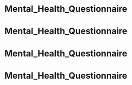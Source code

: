 # Mental_Health_Questionnaire
# Mental_Health_Questionnaire
# Mental_Health_Questionnaire
# Mental_Health_Questionnaire
